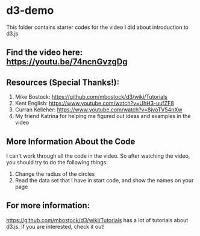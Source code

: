 # d3-demo
This folder contains starter codes for the video I did about introduction to d3.js

## Find the video here: https://youtu.be/74ncnGvzgDg

## Resources (Special Thanks!):
1. Mike Bostock: https://github.com/mbostock/d3/wiki/Tutorials
2. Kent English: https://www.youtube.com/watch?v=UhH3-uufZF8
3. Curran Kelleher: https://www.youtube.com/watch?v=8jvoTV54nXw
4. My friend Katrina for helping me figured out ideas and examples in the video

## More Information About the Code
I can't work through all the code in the video. So after watching the video, you should try to do the following things:
1. Change the radius of the circles
2. Read the data set that I have in start code, and show the names on your page

## For more information:
https://github.com/mbostock/d3/wiki/Tutorials has a lot of tutorials about d3.js. If you are interested, check it out!
